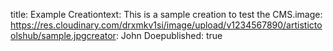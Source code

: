 
title: Example Creationtext: This is a sample creation to test the CMS.image: https://res.cloudinary.com/drxmkv1si/image/upload/v1234567890/artistictoolshub/sample.jpgcreator: John Doepublished: true
